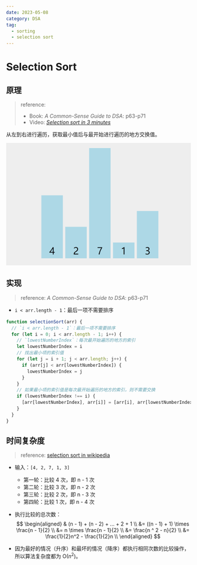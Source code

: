 ```yaml
---
date: 2023-05-08
category: DSA
tag:
  - sorting
  - selection sort
---
```


# Selection Sort

## 原理

> reference: 
> - Book: _A Common-Sense Guide to DSA_: p63-p71
> - Video: [_Selection sort in 3 minutes_](https://youtu.be/g-PGLbMth_g)

从左到右进行遍历，获取最小值后与最开始进行遍历的地方交换值。

![4,2,7,1,3](./_image/selection_sort.gif)

## 实现

> reference: _A Common-Sense Guide to DSA_: p63-p71

- `i < arr.length - 1`：最后一项不需要排序

```js
function selectionSort(arr) {
  // `i < arr.length - 1`：最后一项不需要排序
  for (let i = 0; i < arr.length - 1; i++) {
    // `lowestNumberIndex`：每次最开始遍历的地方的索引
    let lowestNumberIndex = i
    // 找出最小项的索引值
    for (let j = i + 1; j < arr.length; j++) {
      if (arr[j] < arr[lowestNumberIndex]) {
        lowestNumberIndex = j
      }
    }
    // 如果最小项的索引值是每次最开始遍历的地方的索引，则不需要交换
    if (lowestNumberIndex !== i) {
      [arr[lowestNumberIndex], arr[i]] = [arr[i], arr[lowestNumberIndex]]
    }
  }
}
```

## 时间复杂度

> reference: [selection sort in wikipedia](https://en.wikipedia.org/wiki/Selection_sort#Complexity)

- 输入：`[4, 2, 7, 1, 3]`
  - 第一轮：比较 4 次，即 n - 1 次
  - 第二轮：比较 3 次，即 n - 2 次
  - 第三轮：比较 2 次，即 n - 3 次
  - 第四轮：比较 1 次，即 n - 4 次

- 执行比较的总次数：
$$
\begin{aligned}
&  (n - 1) + (n - 2) + ... + 2 + 1 \\
&= ((n - 1) + 1) \times \frac{n - 1}{2} \\
&= n \times \frac{n - 1}{2} \\
&= \frac{n ^ 2 - n}{2} \\
&= \frac{1}{2}n^2 - \frac{1}{2}n \\
\end{aligned}
$$

- 因为最好的情况（升序）和最坏的情况（降序）都执行相同次数的比较操作，所以算法复杂度都为 O($n^2$)。
